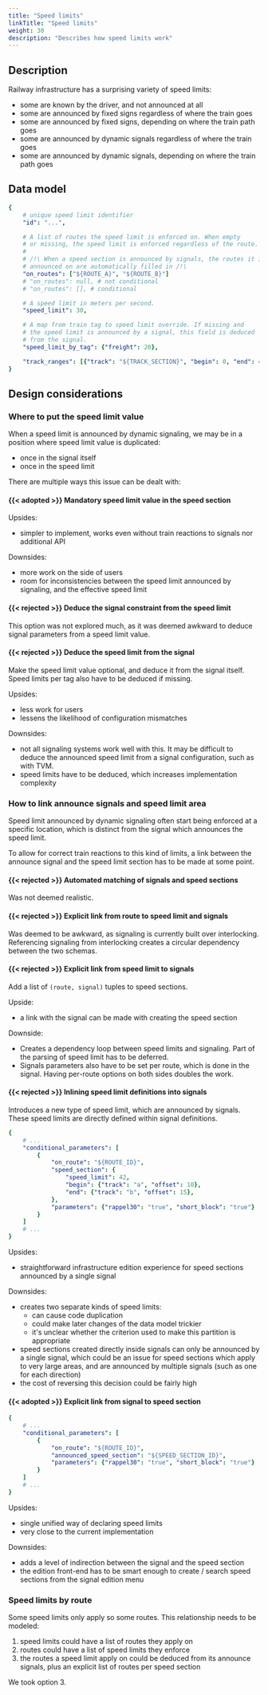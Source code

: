 ```yaml
---
title: "Speed limits"
linkTitle: "Speed limits"
weight: 30
description: "Describes how speed limits work"
---
```


## Description

Railway infrastructure has a surprising variety of speed limits:
 - some are known by the driver, and not announced at all
 - some are announced by fixed signs regardless of where the train goes
 - some are announced by fixed signs, depending on where the train path goes
 - some are announced by dynamic signals regardless of where the train goes
 - some are announced by dynamic signals, depending on where the train path goes

## Data model

```yaml
{
    # unique speed limit identifier
    "id": "...",

    # A list of routes the speed limit is enforced on. When empty
    # or missing, the speed limit is enforced regardless of the route.
    #
    # /!\ When a speed section is announced by signals, the routes it is
    # announced on are automatically filled in /!\
    "on_routes": ["${ROUTE_A}", "${ROUTE_B}"]
    # "on_routes": null, # not conditional
    # "on_routes": [], # conditional

    # A speed limit in meters per second.
    "speed_limit": 30,

    # A map from train tag to speed limit override. If missing and
    # the speed limit is announced by a signal, this field is deduced
    # from the signal.
    "speed_limit_by_tag": {"freight": 20},

    "track_ranges": [{"track": "${TRACK_SECTION}", "begin": 0, "end": 42, "applicable_directions": "START_TO_STOP"}],
}
```

## Design considerations

### Where to put the speed limit value

When a speed limit is announced by dynamic signaling, we may be in a position where speed limit value is duplicated:
 - once in the signal itself
 - once in the speed limit

There are multiple ways this issue can be dealt with:

#### {{< adopted >}} Mandatory speed limit value in the speed section

Upsides:
- simpler to implement, works even without train reactions to signals nor additional API

Downsides:
- more work on the side of users
- room for inconsistencies between the speed limit announced by signaling, and the effective speed limit

#### {{< rejected >}} Deduce the signal constraint from the speed limit

This option was not explored much, as it was deemed awkward
to deduce signal parameters from a speed limit value.

#### {{< rejected >}} Deduce the speed limit from the signal

Make the speed limit value optional, and deduce it from the signal itself.
Speed limits per tag also have to be deduced if missing.

Upsides:
 - less work for users
 - lessens the likelihood of configuration mismatches

Downsides:
 - not all signaling systems work well with this. It may be difficult to deduce the announced speed limit from a signal configuration, such as with TVM.
 - speed limits have to be deduced, which increases implementation complexity

### How to link announce signals and speed limit area

Speed limit announced by dynamic signaling often start being enforced at a specific location,
which is distinct from the signal which announces the speed limit.

To allow for correct train reactions to this kind of limits, a link between the announce signal
and the speed limit section has to be made at some point.

#### {{< rejected >}} Automated matching of signals and speed sections

Was not deemed realistic.

#### {{< rejected >}} Explicit link from route to speed limit and signals

Was deemed to be awkward, as signaling is currently built over interlocking.
Referencing signaling from interlocking creates a circular dependency between the two schemas.

#### {{< rejected >}} Explicit link from speed limit to signals

Add a list of `(route, signal)` tuples to speed sections.

Upside:
 - a link with the signal can be made with creating the speed section

Downside:
 - Creates a dependency loop between speed limits and signaling. Part of the parsing of speed limit has to be deferred.
 - Signals parameters also have to be set per route, which is done in the signal. Having per-route options on both sides doubles the work.


#### {{< rejected >}} Inlining speed limit definitions into signals

Introduces a new type of speed limit, which are announced by signals.
These speed limits are directly defined within signal definitions.

```yaml
{
    # ...
    "conditional_parameters": [
        {
            "on_route": "${ROUTE_ID}",
            "speed_section": {
                "speed_limit": 42,
                "begin": {"track": "a", "offset": 10},
                "end": {"track": "b", "offset": 15},
            },
            "parameters": {"rappel30": "true", "short_block": "true"}
        }
    ]
    # ...
}
```

Upsides:
 - straightforward infrastructure edition experience for speed sections announced by a single signal

Downsides:
 - creates two separate kinds of speed limits:
   - can cause code duplication
   - could make later changes of the data model trickier
   - it's unclear whether the criterion used to make this partition is appropriate
 - speed sections created directly inside signals can only be announced by a single signal, which could be an issue for speed sections which apply to very large areas, and are announced by multiple signals (such as one for each direction)
 - the cost of reversing this decision could be fairly high

#### {{< adopted >}} Explicit link from signal to speed section

```yaml
{
    # ...
    "conditional_parameters": [
        {
            "on_route": "${ROUTE_ID}",
            "announced_speed_section": "${SPEED_SECTION_ID}",
            "parameters": {"rappel30": "true", "short_block": "true"}
        }
    ]
    # ...
}
```
Upsides:
 - single unified way of declaring speed limits
 - very close to the current implementation

Downsides:
 - adds a level of indirection between the signal and the speed section
 - the edition front-end has to be smart enough to create / search speed sections from the signal edition menu

### Speed limits by route

Some speed limits only apply so some routes. This relationship needs to be modeled:

1) speed limits could have a list of routes they apply on
2) routes could have a list of speed limits they enforce
3) the routes a speed limit apply on could be deduced from its announce signals, plus an explicit list of routes per speed section

We took option 3.
